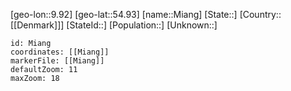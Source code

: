 ﻿---
location: [54.93,9.92]
mapzoom: [7,12] 
mapmarker: city 
type: City
tags:
- geo/City


SpocWebEntityId: 32458
isDeleted: false
confidential: public

---
[geo-lon::9.92]
[geo-lat::54.93]
[name::Miang]
[State::]
[Country::[[Denmark]]]
[StateId::]
[Population::]
[Unknown::]


```leaflet
id: Miang
coordinates: [[Miang]]
markerFile: [[Miang]]
defaultZoom: 11 
maxZoom: 18
```
